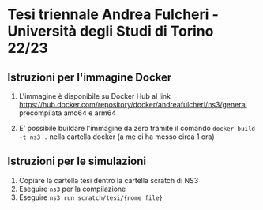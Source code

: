 # Tesi triennale Andrea Fulcheri - Università degli Studi di Torino 22/23

## Istruzioni per l'immagine Docker

1. L'immagine è disponibile su Docker Hub al link https://hub.docker.com/repository/docker/andreafulcheri/ns3/general precompilata amd64 e arm64

2. E' possibile buildare l'immagine da zero tramite il comando `docker build -t ns3 .` nella cartella docker (a me ci ha messo circa 1 ora)

## Istruzioni per le simulazioni

1. Copiare la cartella tesi dentro la cartella scratch di NS3
2. Eseguire `ns3` per la compilazione
3. Eseguire `ns3 run scratch/tesi/{nome file}`

